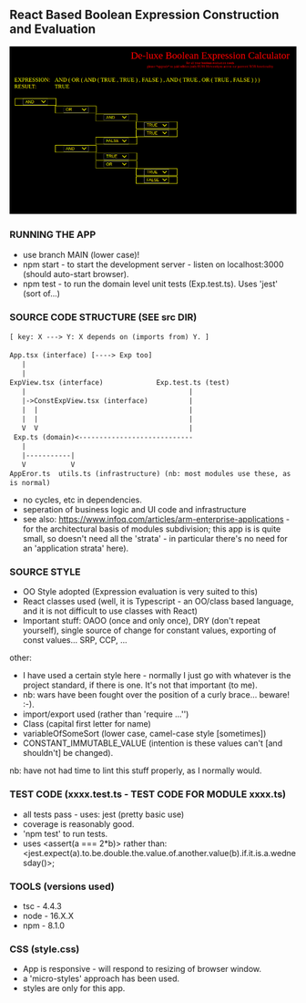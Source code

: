 ## React Based Boolean Expression Construction and Evaluation

![boolean expressions in react...](images/exp.png)

### RUNNING THE APP
* use branch MAIN (lower case)!
* npm start - to start the development server - listen on localhost:3000 (should auto-start browser).
* npm test - to run the domain level unit tests (Exp.test.ts). Uses 'jest' (sort of...)

### SOURCE CODE STRUCTURE (SEE src DIR)

```
[ key: X ---> Y: X depends on (imports from) Y. ]

App.tsx (interface) [----> Exp too]
   |  
   |
ExpView.tsx (interface)             Exp.test.ts (test)
   |                                        |
   |->ConstExpView.tsx (interface)          |
   |  |                                     |
   |  |                                     | 
   V  V                                     | 
 Exp.ts (domain)<----------------------------
   |
   |-----------|
   V           V
AppEror.ts  utils.ts (infrastructure) (nb: most modules use these, as is normal)
```

* no cycles, etc in dependencies.
* seperation of business logic and UI code and infrastructure
* see also: https://www.infoq.com/articles/arm-enterprise-applications - for the architectural basis of modules subdivision;
  this app is is quite small, so doesn't need all the 'strata' - in particular there's no need for an 'application strata' here).

### SOURCE STYLE

* OO Style adopted (Expression evaluation is very suited to this)
* React classes used (well, it is Typescript - an OO/class based language, and it is not difficult to use classes with React)
* Important stuff: OAOO (once and only once), DRY (don't repeat yourself), single source of change for constant values, exporting of const values... SRP, CCP, ...

other:
* I have used a certain style here - normally I just go with whatever is the project standard, if there is one. It's not that important (to me).
* nb: wars have been fought over the position of a curly brace... beware! :-).
* import/export used (rather than 'require ...'')
* Class (capital first letter for name)
* variableOfSomeSort (lower case, camel-case style [sometimes])
* CONSTANT_IMMUTABLE_VALUE (intention is these values can't [and shouldn't] be changed).

nb: have not had time to lint this stuff properly, as I normally would.

### TEST CODE (xxxx.test.ts - TEST CODE FOR MODULE xxxx.ts)

* all tests pass - uses: jest (pretty basic use)
* coverage is reasonably good.
* 'npm test' to run tests.
* uses <assert(a === 2*b)> rather than: <jest.expect(a).to.be.double.the.value.of.another.value(b).if.it.is.a.wednesday()>; 


### TOOLS (versions used)
* tsc - 4.4.3
* node - 16.X.X
* npm - 8.1.0

### CSS (style.css)

* App is responsive - will respond to resizing of browser window.
* a 'micro-styles' approach has been used.
* styles are only for this app.
